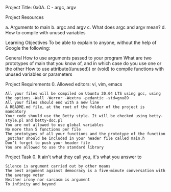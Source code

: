 Project Title: 0x0A. C - argc, argv

Project Resources

a. Arguments to main b. argc and argv c. What does argc and argv mean? d. How to compile with unused variables

Learning Objectives To be able to explain to anyone, without the help of Google the following:

General How to use arguments passed to your program What are two prototypes of main that you know of, and in which case do you use one or the other How to use attribute((unused)) or (void) to compile functions with unused variables or parameters

Project Requirements 0. Allowed editors: vi, vim, emacs

    All your files will be compiled on Ubuntu 20.04 LTS using gcc, using the options -Wall -Werror -Wextra -pedantic -std=gnu89
    All your files should end with a new line
    A README.md file, at the root of the folder of the project is mandatory
    Your code should use the Betty style. It will be checked using betty-style.pl and betty-doc.pl
    You are not allowed to use global variables
    No more than 5 functions per file
    The prototypes of all your functions and the prototype of the function _putchar should be included in your header file called main.h
    Don’t forget to push your header file
    You are allowed to use the standard library

Project Task 0. It ain't what they call you, it's what you answer to

    Silence is argument carried out by other means
    The best argument against democracy is a five-minute conversation with the average voter
    Neither irony nor sarcasm is argument
    To infinity and beyond
